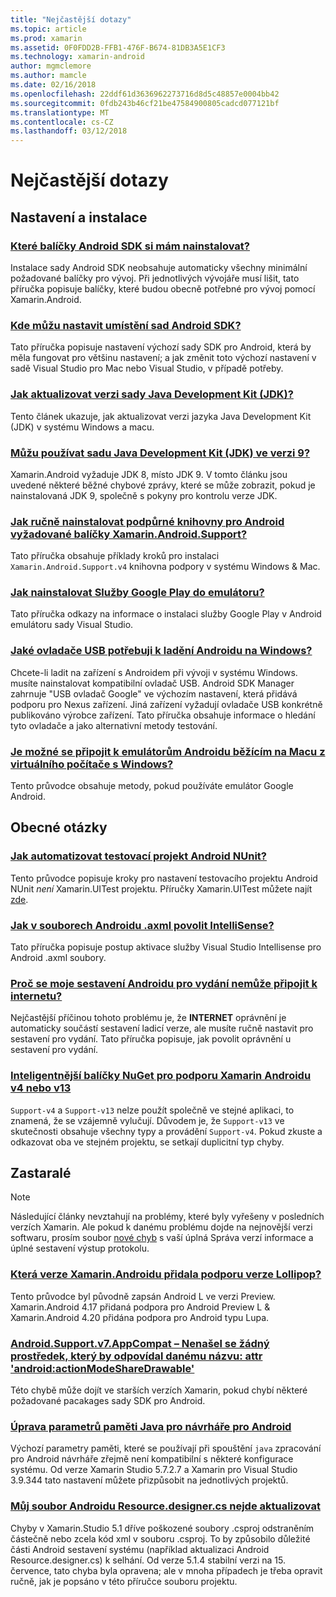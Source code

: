 ```yaml
---
title: "Nejčastější dotazy"
ms.topic: article
ms.prod: xamarin
ms.assetid: 0F0FDD2B-FFB1-476F-B674-81DB3A5E1CF3
ms.technology: xamarin-android
author: mgmclemore
ms.author: mamcle
ms.date: 02/16/2018
ms.openlocfilehash: 22ddf61d3636962273716d8d5c48857e0004bb42
ms.sourcegitcommit: 0fdb243b46cf21be47584900805cadcd077121bf
ms.translationtype: MT
ms.contentlocale: cs-CZ
ms.lasthandoff: 03/12/2018
---
```

# <a name="frequently-asked-questions"></a>Nejčastější dotazy

## <a name="installation--setup"></a>Nastavení a instalace

### <a name="which-android-sdk-packages-should-i-installinstall-android-sdk-packagesmd"></a>[Které balíčky Android SDK si mám nainstalovat?](install-android-sdk-packages.md)

Instalace sady Android SDK neobsahuje automaticky všechny minimální požadované balíčky pro vývoj. Při jednotlivých vývojáře musí lišit, tato příručka popisuje balíčky, které budou obecně potřebné pro vývoj pomocí Xamarin.Android.

### <a name="where-can-i-set-my-android-sdk-locationsandroid-sdk-locationmd"></a>[Kde můžu nastavit umístění sad Android SDK?](android-sdk-location.md)

Tato příručka popisuje nastavení výchozí sady SDK pro Android, která by měla fungovat pro většinu nastavení; a jak změnit toto výchozí nastavení v sadě Visual Studio pro Mac nebo Visual Studio, v případě potřeby.

### <a name="how-do-i-update-the-java-development-kit-jdk-versionupdate-jdkmd"></a>[Jak aktualizovat verzi sady Java Development Kit (JDK)?](update-jdk.md)

Tento článek ukazuje, jak aktualizovat verzi jazyka Java Development Kit (JDK) v systému Windows a macu.

### <a name="can-i-use-java-development-kit-jdk-version-9jdk9-errorsmd"></a>[Můžu používat sadu Java Development Kit (JDK) ve verzi 9?](jdk9-errors.md)

Xamarin.Android vyžaduje JDK 8, místo JDK 9. V tomto článku jsou uvedené některé běžné chybové zprávy, které se může zobrazit, pokud je nainstalovaná JDK 9, společně s pokyny pro kontrolu verze JDK.


### <a name="how-can-i-manually-install-the-android-support-libraries-required-by-the-xamarinandroidsupport-packagesinstall-android-support-librarymd"></a>[Jak ručně nainstalovat podpůrné knihovny pro Android vyžadované balíčky Xamarin.Android.Support?](install-android-support-library.md)

Tato příručka obsahuje příklady kroků pro instalaci `Xamarin.Android.Support.v4` knihovna podpory v systému Windows & Mac.

### <a name="how-do-i-install-google-play-services-in-an-emulatorinstall-gpsmd"></a>[Jak nainstalovat Služby Google Play do emulátoru?](install-gps.md)

Tato příručka odkazy na informace o instalaci služby Google Play v Android emulátoru sady Visual Studio.

### <a name="what-usb-drivers-do-i-need-to-debug-android-on-windowsandroid-drivers-debug-windowsmd"></a>[Jaké ovladače USB potřebuji k ladění Androidu na Windows?](android-drivers-debug-windows.md)

Chcete-li ladit na zařízení s Androidem při vývoji v systému Windows. musíte nainstalovat kompatibilní ovladač USB. Android SDK Manager zahrnuje "USB ovladač Google" ve výchozím nastavení, která přidává podporu pro Nexus zařízení.
Jiná zařízení vyžadují ovladače USB konkrétně publikováno výrobce zařízení. Tato příručka obsahuje informace o hledání tyto ovladače a jako alternativní metody testování.

### <a name="is-it-possible-to-connect-to-android-emulators-running-on-a-mac-from-a-windows-vmconnect-android-emulator-mac-windowsmd"></a>[Je možné se připojit k emulátorům Androidu běžícím na Macu z virtuálního počítače s Windows?](connect-android-emulator-mac-windows.md)

Tento průvodce obsahuje metody, pokud používáte emulátor Google Android.

## <a name="general-questions"></a>Obecné otázky

### <a name="how-do-i-automate-an-android-nunit-test-projectautomate-android-nunit-testmd"></a>[Jak automatizovat testovací projekt Android NUnit?](automate-android-nunit-test.md)

Tento průvodce popisuje kroky pro nastavení testovacího projektu Android NUnit _není_ Xamarin.UITest projektu. Příručky Xamarin.UITest můžete najít [zde](https://docs.microsoft.com/appcenter/test-cloud/preparing-for-upload/uitest).

### <a name="how-do-i-enable-intellisense-in-android-axml-filesenable-axml-intellisensemd"></a>[Jak v souborech Androidu .axml povolit IntelliSense?](enable-axml-intellisense.md)

Tato příručka popisuje postup aktivace služby Visual Studio Intellisense pro Android .axml soubory.

### <a name="why-cant-my-android-release-build-connect-to-the-internetandroid-internetmd"></a>[Proč se moje sestavení Androidu pro vydání nemůže připojit k internetu?](android-internet.md)

Nejčastější příčinou tohoto problému je, že **INTERNET** oprávnění je automaticky součástí sestavení ladicí verze, ale musíte ručně nastavit pro sestavení pro vydání. Tato příručka popisuje, jak povolit oprávnění u sestavení pro vydání.

### <a name="smarter-xamarin-android-support-v4--v13-nuget-packagesandroid-support-v4v13-librariesmd"></a>[Inteligentnější balíčky NuGet pro podporu Xamarin Androidu v4 nebo v13](android-support-v4v13-libraries.md)

`Support-v4` a `Support-v13` nelze použít společně ve stejné aplikaci, to znamená, že se vzájemně vylučují. Důvodem je, že `Support-v13` ve skutečnosti obsahuje všechny typy a provádění `Support-v4`. Pokud zkuste a odkazovat oba ve stejném projektu, se setkají duplicitní typ chyby.


## <a name="deprecated"></a>Zastaralé

> [!NOTE]
> Následující články nevztahují na problémy, které byly vyřešeny v posledních verzích Xamarin. Ale pokud k danému problému dojde na nejnovější verzi softwaru, prosím soubor [nové chyb](~/cross-platform/troubleshooting/questions/howto-file-bug.md) s vaší úplná Správa verzí informace a úplné sestavení výstup protokolu.

### <a name="what-version-of-xamarinandroid-added-lollipop-supportxa-lollipopmd"></a>[Která verze Xamarin.Androidu přidala podporu verze Lollipop?](xa-lollipop.md)

Tento průvodce byl původně zapsán Android L ve verzi Preview. Xamarin.Android 4.17 přidaná podpora pro Android Preview L & Xamarin.Android 4.20 přidána podpora pro Android typu Lupa.

### <a name="androidsupportv7appcompat---no-resource-found-that-matches-the-given-name-attr-androidactionmodesharedrawablemissing-action-mode-share-drawablemd"></a>[Android.Support.v7.AppCompat – Nenašel se žádný prostředek, který by odpovídal danému názvu: attr 'android:actionModeShareDrawable'](missing-action-mode-share-drawable.md)

Této chybě může dojít ve starších verzích Xamarin, pokud chybí některé požadované pacakages sady SDK pro Android.

### <a name="adjusting-java-memory-parameters-for-the-android-designerandroid-designer-java-memorymd"></a>[Úprava parametrů paměti Java pro návrháře pro Android](android-designer-java-memory.md)

Výchozí parametry paměti, které se používají při spouštění `java` zpracování pro Android návrháře zřejmě není kompatibilní s některé konfigurace systému. Od verze Xamarin Studio 5.7.2.7 a Xamarin pro Visual Studio 3.9.344 tato nastavení můžete přizpůsobit na jednotlivých projektů.

### <a name="my-android-resourcedesignercs-file-will-not-updateresource-designer-wont-updatemd"></a>[Můj soubor Androidu Resource.designer.cs nejde aktualizovat](resource-designer-wont-update.md)

Chyby v Xamarin.Studio 5.1 dříve poškozené soubory .csproj odstraněním částečně nebo zcela kód xml v souboru .csproj. To by způsobilo důležité části Android sestavení systému (například aktualizaci Android Resource.designer.cs) k selhání. Od verze 5.1.4 stabilní verzi na 15. července, tato chyba byla opravena; ale v mnoha případech je třeba opravit ručně, jak je popsáno v této příručce souboru projektu.



